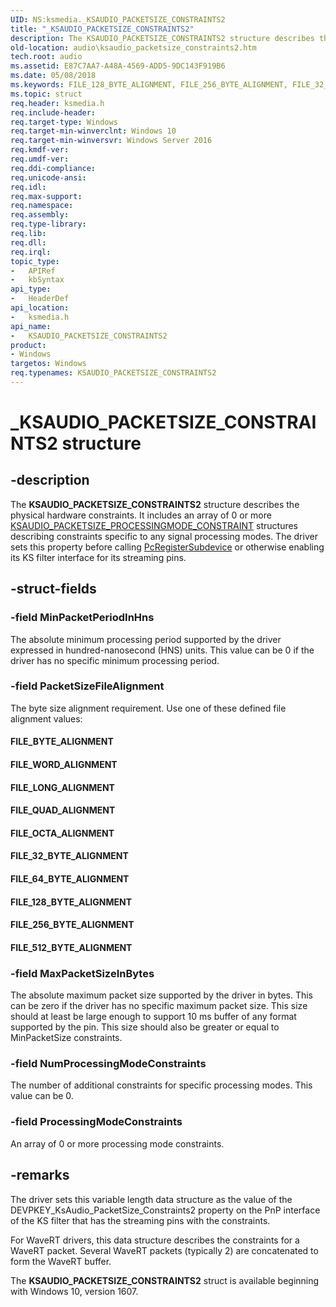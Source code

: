 ```yaml
---
UID: NS:ksmedia._KSAUDIO_PACKETSIZE_CONSTRAINTS2
title: "_KSAUDIO_PACKETSIZE_CONSTRAINTS2"
description: The KSAUDIO_PACKETSIZE_CONSTRAINTS2 structure describes the physical hardware constraints.
old-location: audio\ksaudio_packetsize_constraints2.htm
tech.root: audio
ms.assetid: E87C7AA7-A48A-4569-ADD5-9DC143F919B6
ms.date: 05/08/2018
ms.keywords: FILE_128_BYTE_ALIGNMENT, FILE_256_BYTE_ALIGNMENT, FILE_32_BYTE_ALIGNMENT, FILE_512_BYTE_ALIGNMENT, FILE_64_BYTE_ALIGNMENT, FILE_BYTE_ALIGNMENT, FILE_LONG_ALIGNMENT, FILE_OCTA_ALIGNMENT, FILE_QUAD_ALIGNMENT, FILE_WORD_ALIGNMENT, KSAUDIO_PACKETSIZE_CONSTRAINTS2, KSAUDIO_PACKETSIZE_CONSTRAINTS2 structure [Audio Devices], PKSAUDIO_PACKETSIZE_CONSTRAINTS2, PKSAUDIO_PACKETSIZE_CONSTRAINTS2 structure pointer [Audio Devices], _KSAUDIO_PACKETSIZE_CONSTRAINTS2, audio.ksaudio_packetsize_constraints2, ksmedia/KSAUDIO_PACKETSIZE_CONSTRAINTS2, ksmedia/PKSAUDIO_PACKETSIZE_CONSTRAINTS2
ms.topic: struct
req.header: ksmedia.h
req.include-header: 
req.target-type: Windows
req.target-min-winverclnt: Windows 10
req.target-min-winversvr: Windows Server 2016
req.kmdf-ver: 
req.umdf-ver: 
req.ddi-compliance: 
req.unicode-ansi: 
req.idl: 
req.max-support: 
req.namespace: 
req.assembly: 
req.type-library: 
req.lib: 
req.dll: 
req.irql: 
topic_type:
-	APIRef
-	kbSyntax
api_type:
-	HeaderDef
api_location:
-	ksmedia.h
api_name:
-	KSAUDIO_PACKETSIZE_CONSTRAINTS2
product:
- Windows
targetos: Windows
req.typenames: KSAUDIO_PACKETSIZE_CONSTRAINTS2
---
```


# _KSAUDIO_PACKETSIZE_CONSTRAINTS2 structure


## -description


The <b>KSAUDIO_PACKETSIZE_CONSTRAINTS2</b> structure describes the physical hardware constraints. It includes an array of 0 or more <a href="https://msdn.microsoft.com/library/windows/hardware/dn965562">KSAUDIO_PACKETSIZE_PROCESSINGMODE_CONSTRAINT</a> structures describing constraints specific to any signal processing modes.
The driver sets this property before calling <a href="https://msdn.microsoft.com/library/windows/hardware/ff537731">PcRegisterSubdevice</a> or otherwise enabling its KS filter interface for its streaming pins.


## -struct-fields




### -field MinPacketPeriodInHns

The absolute minimum processing period supported by the driver expressed in hundred-nanosecond (HNS) units. This value can be 0 if the driver has no specific minimum processing period.


### -field PacketSizeFileAlignment

The byte size alignment requirement. Use one of these defined file alignment values:

<a id="FILE_BYTE_ALIGNMENT"></a>
<a id="file_byte_alignment"></a>


#### FILE_BYTE_ALIGNMENT

<a id="FILE_WORD_ALIGNMENT"></a>
<a id="file_word_alignment"></a>


#### FILE_WORD_ALIGNMENT

<a id="FILE_LONG_ALIGNMENT"></a>
<a id="file_long_alignment"></a>


#### FILE_LONG_ALIGNMENT

<a id="FILE_QUAD_ALIGNMENT"></a>
<a id="file_quad_alignment"></a>


#### FILE_QUAD_ALIGNMENT

<a id="FILE_OCTA_ALIGNMENT"></a>
<a id="file_octa_alignment"></a>


#### FILE_OCTA_ALIGNMENT

<a id="FILE_32_BYTE_ALIGNMENT"></a>
<a id="file_32_byte_alignment"></a>


#### FILE_32_BYTE_ALIGNMENT

<a id="FILE_64_BYTE_ALIGNMENT"></a>
<a id="file_64_byte_alignment"></a>


#### FILE_64_BYTE_ALIGNMENT

<a id="FILE_128_BYTE_ALIGNMENT"></a>
<a id="file_128_byte_alignment"></a>


#### FILE_128_BYTE_ALIGNMENT

<a id="FILE_256_BYTE_ALIGNMENT"></a>
<a id="file_256_byte_alignment"></a>


#### FILE_256_BYTE_ALIGNMENT

<a id="FILE_512_BYTE_ALIGNMENT"></a>
<a id="file_512_byte_alignment"></a>


#### FILE_512_BYTE_ALIGNMENT


### -field MaxPacketSizeInBytes

The absolute maximum packet size supported by the driver in bytes. This can be zero if the driver has no specific maximum packet size. This size should at least be large enough to support 10 ms buffer of any format supported by the pin. This size should also be greater or equal to MinPacketSize constraints. 



### -field NumProcessingModeConstraints

The number of additional constraints for specific processing modes. This value can be 0.


### -field ProcessingModeConstraints

An array of 0 or more processing mode constraints. 



## -remarks



The driver sets this variable length data structure as the value of the DEVPKEY_KsAudio_PacketSize_Constraints2 property on the PnP interface of the KS filter that has the streaming pins with the constraints. 


For WaveRT drivers, this data structure describes the constraints for a WaveRT packet. Several WaveRT packets (typically 2) are concatenated to form the WaveRT buffer.

The <b>KSAUDIO_PACKETSIZE_CONSTRAINTS2</b> struct is available  beginning with Windows 10, version 1607.



